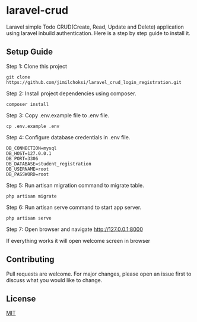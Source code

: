 # laravel-crud
Laravel simple Todo CRUD(Create, Read, Update and Delete) application using laravel inbuild authentication. Here is a step by step guide to install it.

## Setup Guide
Step 1: Clone this project
```
git clone https://github.com/jimilchoksi/laravel_crud_login_registration.git
```

Step 2: Install project dependencies using composer.
```
composer install
```

Step 3: Copy .env.example file to .env file.
```
cp .env.example .env
```

Step 4: Configure database credentials in .env file.
```
DB_CONNECTION=mysql
DB_HOST=127.0.0.1
DB_PORT=3306
DB_DATABASE=student_registration
DB_USERNAME=root
DB_PASSWORD=root
```

Step 5: Run artisan migration command to migrate table.
```
php artisan migrate
```

Step 6: Run artisan serve command to start app server.
```
php artisan serve
```

Step 7: Open browser and navigate http://127.0.0.1:8000

If everything works it will open welcome screen in browser

## Contributing
Pull requests are welcome. For major changes, please open an issue first to discuss what you would like to change.

## License
[MIT](https://choosealicense.com/licenses/mit/)
